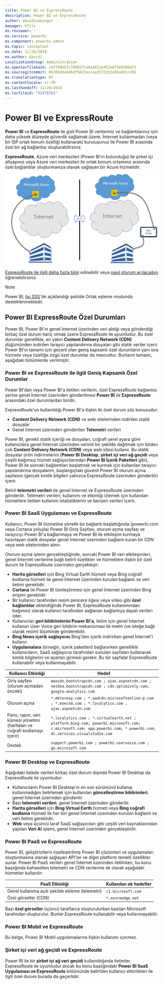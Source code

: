 ```yaml
---
title: Power BI ve ExpressRoute
description: Power BI ve ExpressRoute
author: davidiseminger
manager: kfile
ms.reviewer: ''
ms.service: powerbi
ms.component: powerbi-admin
ms.topic: conceptual
ms.date: 11/28/2018
ms.author: davidi
LocalizationGroup: Administration
ms.openlocfilehash: cbff99b57cf09927ca4a1611e452e8f3e6396472
ms.sourcegitcommit: 05303d3e0454f5627eccaa25721b2e0bad2cc781
ms.translationtype: HT
ms.contentlocale: tr-TR
ms.lasthandoff: 11/28/2018
ms.locfileid: "52578762"
---
```

# <a name="power-bi-and-expressroute"></a>Power BI ve ExpressRoute
**Power BI** ve **ExpressRoute** ile gizli Power BI verileriniz ve bağlantılarınız için daha yüksek düzeyde güvenlik sağlamak üzere, İnternet kullanmadan (veya bir ISP ortak konum özelliği kullanarak) kuruluşunuz ile Power BI arasında özel bir ağ bağlantısı oluşturabilirsiniz.

**ExpressRoute**, Azure veri merkezleri (Power BI'ın bulunduğu) ile şirket içi altyapınız veya Azure veri merkezleri ile ortak konum ortamınız arasında özel bağlantılar oluşturmanıza olanak sağlayan bir Azure hizmetidir.

![](media/service-admin-power-bi-expressroute/pbi_expressroute_1.png)

[ExpressRoute ile ilgili daha fazla bilgi](https://azure.microsoft.com/services/expressroute/) edinebilir veya [nasıl oturum açılacağını](https://azure.microsoft.com/pricing/details/expressroute/) öğrenebilirsiniz.

> [!NOTE]
> Power BI, [bu SSS](https://docs.microsoft.com/azure/expressroute/expressroute-faqs)'de açıklandığı şekilde Ortak eşleme modunda desteklenmektedir.
> 
> 

## <a name="power-bi-expressroute-exceptions"></a>Power BI ExpressRoute Özel Durumları
Power BI, Power BI'ın genel İnternet üzerinden veri aldığı veya gönderdiği birkaç özel durum hariç olmak üzere ExpressRoute ile uyumludur. Bu özel durumlar genellikle, en yakın **Content Delivery Network (CDN)** düğümünden indirilen tarayıcı yapılandırma dosyaları gibi statik veriler içerir. Power BI'ın tamamı için geçerli olan geniş kapsamlı özel durumların yanı sıra hizmete veya özelliğe özgü özel durumlar da mevcuttur. Bunların tamamı, aşağıdaki bölümlerde verilmiştir.

### <a name="overall-exceptions-to-power-bi-and-expressroute"></a>Power BI ve ExpressRoute ile ilgili Geniş Kapsamlı Özel Durumlar
Power BI'dan veya Power BI'a iletilen verilerin, özel ExpressRoute bağlantısı yerine genel İnternet üzerinden gönderilmesi **Power BI** ile **ExpressRoute** arasındaki özel durumlardan biridir.

ExpressRoute'un kullanıldığı Power BI'a ilişkin iki özel durum söz konusudur:

* **Content Delivery Network (CDN)** ve web sitelerinden indirilen statik dosyalar
* Genel İnternet üzerinden gönderilen **Telemetri** verileri

Power BI, gerekli statik içeriği ve dosyaları, coğrafi yerel ayara göre kullanıcılara genel İnternet üzerinden verimli bir şekilde dağıtmak için birden çok **Content Delivery Network (CDN)** veya web sitesi kullanır. Bu statik dosyalar ürün indirmelerini (**Power BI Desktop**, **şirket içi veri ağ geçidi** veya çeşitli bağımsız hizmet sağlayıcılarından **Power BI İçerik Paketleri** gibi), Power BI ile sonraki bağlantıları başlatmak ve kurmak için kullanılan tarayıcı yapılandırma dosyalarını, başlangıçtaki güvenli Power BI oturum açma sayfasını (gerçek kimlik bilgileri yalnızca ExpressRoute üzerinden gönderilir) içerir.   

Belirli **telemetri verileri** de genel İnternet ve ExpressRoute üzerinden gönderilir. Telemetri verileri; kullanımı ve etkinliği izlemek için kullanılan hizmetlere iletilen kullanım istatistiklerini ve benzeri verileri içerir.

### <a name="power-bi-saas-application-and-expressroute"></a>Power BI SaaS Uygulaması ve ExpressRoute
Kullanıcı, Power BI hizmetine yönelik bir bağlantı başlattığında (powerbi.com veya Cortana yoluyla) Power BI Giriş Sayfası, oturum açma sayfası ve tarayıcıyı Power BI'a bağlanmaya ve Power BI ile etkileşim kurmaya hazırlayan statik dosyalar genel İnternet üzerinden bağlantı kuran bir CDN veya web sitelerinden alınır.

Oturum açma işlemi gerçekleştiğinde, sonraki Power BI veri etkileşimleri, genel İnternet verilerine bağlı belirli özellikler ve hizmetlere ilişkin bir özel durum ile ExpressRoute üzerinden gerçekleşir:

* **Harita görselleri** için Bing Virtual Earth hizmeti veya Bing coğrafi kodlama hizmeti ile genel İnternet üzerinden kurulan bağlantı ve veri iletimi gereklidir.
* **Cortana** ile Power BI tümleştirmesi için genel İnternet üzerinden Bing erişimi gereklidir.
* Bir kullanıcı tarafından resim pencere öğesi veya video gibi **özel bağlantılar** eklendiğinde Power BI, ExpressRoute kullanımından bağımsız olarak kullanıcı tarafından sağlanan bağlantıya dayalı verileri ister.
* Kullanıcılar **geri bildirimlerini Power BI'a**, iletim için genel İnternet kullanan User Voice geri bildirim mekanizması ile metin (ve isteğe bağlı olarak resim) biçiminde gönderebilir.
* **Bing News içerik sağlayıcısı** Bing'den içerik indirirken genel İnternet'i kullanır.
* **Uygulamalara** (örneğin, içerik paketleri) bağlanırken genellikle kullanıcıların, SaaS sağlayıcısı tarafından sunulan sayfaları kullanarak kimlik bilgilerini ve ayarları girmesi gerekir. Bu tür sayfalar ExpressRoute kullanabilir veya kullanmayabilir.

| Kullanıcı Etkinliği | Hedef |
| --- | --- |
| Giriş sayfası (oturum açmadan önceki) |`maxcdn.bootstrapcdn.com ; ajax.aspnetcdn.com ; netdna.bootstrapcdn.com ; cdn.optimizely.com; google-analytics.com ` |
| Oturum açma |`*.mktoresp.com ; *.aadcdn.microsoftonline-p.com ; *.msecnd.com ; *.localytics.com ; ajax.aspnetcdn.com` |
| Pano, rapor, veri kümesi yönetimi (haritaları ve coğrafi kodlamayı içerir) |`*.localytics.com ; *.virtualearth.net ; platform.bing.com; powerbi.microsoft.com; c.microsoft.com; app.powerbi.com; *.powerbi.com; dc.services.visualstudio.com ` |
| Destek |`support.powerbi.com ; powerbi.uservoice.com ; go.microsoft.com ` |

### <a name="power-bi-desktop-and-expressroute"></a>Power BI Desktop ve ExpressRoute
Aşağıdaki listede verilen birkaç özel durum dışında Power BI Desktop da ExpressRoute ile uyumludur:

* Kullanıcıların Power BI Desktop'ın en son sürümünü kullanıp kullanmadığını belirlemek için kullanılan **güncelleştirme bildirimleri**, genel İnternet üzerinden gönderilir.
* Bazı **telemetri verileri**, genel İnternet üzerinden gönderilir.
* **Harita görselleri** için **Bing Virtual Earth** hizmeti veya **Bing coğrafi kodlama** hizmeti ile her biri genel İnternet üzerinden kurulan bağlantı ve veri iletimi gereklidir.
* **Web** veya üçüncü taraf SaaS sağlayıcıları gibi çeşitli veri kaynaklarından yapılan **Veri Al** işlemi, genel İnternet üzerinden gerçekleştirilir.

### <a name="power-bi-paas-and-expressroute"></a>Power BI PaaS ve ExpressRoute
Power BI, geliştiricilerin özelleştirilmiş Power BI çözümleri ve uygulamaları oluşturmasına olanak sağlayan API'ler ve diğer platform temelli özellikler sunar. Power BI PaaS verileri genel İnternet üzerinden iletilirken, bu konu başlığında bahsedilen telemetri ve CDN verilerine ek olarak aşağıdaki hizmetler kullanılır:

| PaaS Etkinliği | Kullanılan ek hedefler |
| --- | --- |
| Genel kullanıma açık şekilde ekleme (telemetri) |`c1.microsoft.com` |
| Özel görseller (CDN) |`*.azureedge.net` |

Bazı **özel görseller** üçüncü taraflarca oluşturulurken bazıları Microsoft tarafından oluşturulur. Bunlar ExpressRoute kullanabilir veya kullanmayabilir.

### <a name="power-bi-mobile-and-expressroute"></a>Power BI Mobil ve ExpressRoute
Bu belge, Power BI Mobil uygulamalarına ilişkin kullanımı içermez.  

### <a name="on-premises-data-gateway-and-expressroute"></a>Şirket içi veri ağ geçidi ve ExpressRoute
Power BI ile bir **şirket içi ağ veri geçidi** kullanıldığında iletimler, ExpressRoute ile uyumludur ancak bu konu başlığındaki **Power BI SaaS Uygulaması ve ExpressRoute** bölümünde belirtilen kullanıcı etkinlikleri ile ilgili özel durum burada da geçerlidir.  

